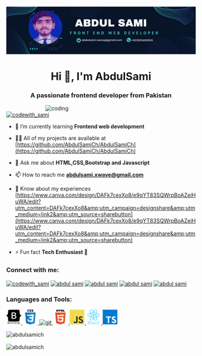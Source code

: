 ![logo](https://github.com/AbdulSamiCh/AbdulSamiCh/blob/main/Navy%20Blue%20Geometric%20Technology%20LinkedIn%20Banner.png)
<h1 align="center">Hi 👋, I'm AbdulSami</h1>
<h3 align="center">A passionate frontend developer from Pakistan</h3>
<img align="right" alt="coding" width="400px" src="https://camo.githubusercontent.com/cae12fddd9d6982901d82580bdf321d81fb299141098ca1c2d4891870827bf17/68747470733a2f2f6d69726f2e6d656469756d2e636f6d2f6d61782f313336302f302a37513379765349765f7430696f4a2d5a2e676966">
<p align="left"> <a href="https://github.com/ryo-ma/github-profile-trophy"></a> </p>

<p align="left"> <a href="https://twitter.com/codewith_sami" target="blank"><img src="https://img.shields.io/twitter/follow/codewith_sami?logo=twitter&amp;style=for-the-badge" alt="codewith_sami"></a> </p>

- 🌱 I’m currently learning **Frontend web development**

- 👨‍💻 All of my projects are available at [https://github.com/AbdulSamiCh/AbdulSamiCh](https://github.com/AbdulSamiCh/AbdulSamiCh)

- 💬 Ask me about **HTML,CSS,Bootstrap and Javascript**

- 📫 How to reach me **abdulsami.xwave@gmail.com**

- 📄 Know about my experiences [https://www.canva.com/design/DAFk7cexXo8/e9qYT83SQWrpBoAZeiHuWA/edit?utm_content=DAFk7cexXo8&amp;utm_campaign=designshare&amp;utm_medium=link2&amp;utm_source=sharebutton](https://www.canva.com/design/DAFk7cexXo8/e9qYT83SQWrpBoAZeiHuWA/edit?utm_content=DAFk7cexXo8&amp;utm_campaign=designshare&amp;utm_medium=link2&amp;utm_source=sharebutton)

- ⚡ Fun fact **Tech Enthusiast 🚀**

<h3 align="left">Connect with me:</h3>
<p align="left">
<a href="https://twitter.com/codewith_sami" target="blank"><img align="center" src="https://raw.githubusercontent.com/rahuldkjain/github-profile-readme-generator/master/src/images/icons/Social/twitter.svg" alt="codewith_sami" height="30" width="40"></a>
<a href="https://linkedin.com/in/abdul sami" target="blank"><img align="center" src="https://raw.githubusercontent.com/rahuldkjain/github-profile-readme-generator/master/src/images/icons/Social/linked-in-alt.svg" alt="abdul sami" height="30" width="40"></a>
<a href="https://stackoverflow.com/users/abdul sami" target="blank"><img align="center" src="https://raw.githubusercontent.com/rahuldkjain/github-profile-readme-generator/master/src/images/icons/Social/stack-overflow.svg" alt="abdul sami" height="30" width="40"></a>
<a href="https://fb.com/abdul sami" target="blank"><img align="center" src="https://raw.githubusercontent.com/rahuldkjain/github-profile-readme-generator/master/src/images/icons/Social/facebook.svg" alt="abdul sami" height="30" width="40"></a>
<a href="https://instagram.com/abdulsami_ch" target="blank"><img align="center" src="https://raw.githubusercontent.com/rahuldkjain/github-profile-readme-generator/master/src/images/icons/Social/instagram.svg" alt="abdul sami" height="30" width="40"></a>
</p>

<h3 align="left">Languages and Tools:</h3>
<p align="left"> <a href="https://getbootstrap.com" target="_blank" rel="noreferrer"> <img src="https://raw.githubusercontent.com/devicons/devicon/master/icons/bootstrap/bootstrap-plain-wordmark.svg" alt="bootstrap" width="40" height="40"> </a> <a href="https://www.w3schools.com/css/" target="_blank" rel="noreferrer"> <img src="https://raw.githubusercontent.com/devicons/devicon/master/icons/css3/css3-original-wordmark.svg" alt="css3" width="40" height="40"> </a> <a href="https://git-scm.com/" target="_blank" rel="noreferrer"> <img src="https://www.vectorlogo.zone/logos/git-scm/git-scm-icon.svg" alt="git" width="40" height="40"> </a> <a href="https://www.w3.org/html/" target="_blank" rel="noreferrer"> <img src="https://raw.githubusercontent.com/devicons/devicon/master/icons/html5/html5-original-wordmark.svg" alt="html5" width="40" height="40"> </a> <a href="https://developer.mozilla.org/en-US/docs/Web/JavaScript" target="_blank" rel="noreferrer"> <img src="https://raw.githubusercontent.com/devicons/devicon/master/icons/javascript/javascript-original.svg" alt="javascript" width="40" height="40"> </a> <a href="https://reactjs.org/" target="_blank" rel="noreferrer"> <img src="https://raw.githubusercontent.com/devicons/devicon/master/icons/react/react-original-wordmark.svg" alt="react" width="40" height="40"> </a> <a href="https://www.typescriptlang.org/" target="_blank" rel="noreferrer"> <img src="https://raw.githubusercontent.com/devicons/devicon/master/icons/typescript/typescript-original.svg" alt="typescript" width="40" height="40"> </a> </p>

<p><img align="center" src="https://github-readme-stats.vercel.app/api/top-langs?username=abdulsamich&amp;show_icons=true&amp;locale=en&amp;layout=compact" alt="abdulsamich"></p>

<p><img align="center" src="https://github-readme-streak-stats.herokuapp.com/?user=abdulsamich&amp;" alt="abdulsamich"></p>

